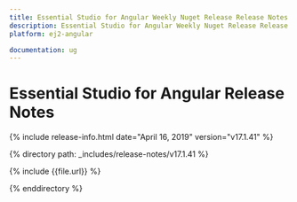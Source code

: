 ```yaml
---
title: Essential Studio for Angular Weekly Nuget Release Release Notes  
description: Essential Studio for Angular Weekly Nuget Release Release Notes  
platform: ej2-angular

documentation: ug
---
```


# Essential Studio for  Angular  Release Notes  

{% include release-info.html date="April 16, 2019"   version="v17.1.41" %} 

{% directory path: _includes/release-notes/v17.1.41 %}

{% include {{file.url}} %}

{% enddirectory %}
